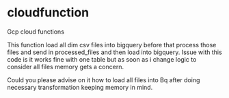 # cloudfunction
Gcp cloud functions

 This function load all dim csv files into bigquery before that process those files and send in processed_files and then load into bigquery.
 Issue with this code is it works fine with one table but as soon as i change logic to consider all files memory gets a concern.
 
Could you please advise on it how to load all files into Bq after doing necessary transformation keeping memory in mind.
